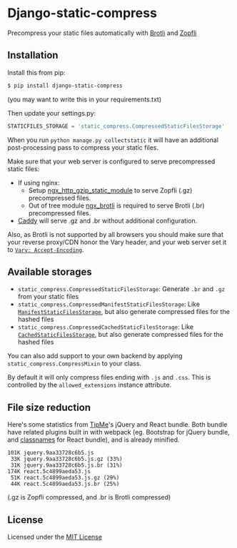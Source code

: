 # Django-static-compress

Precompress your static files automatically with [Brotli](https://github.com/google/brotli) and [Zopfli](https://github.com/obp/zopfli)

## Installation

Install this from pip:

```sh
$ pip install django-static-compress
```

(you may want to write this in your requirements.txt)

Then update your settings.py:

```py
STATICFILES_STORAGE = 'static_compress.CompressedStaticFilesStorage'
```

When you run `python manage.py collectstatic` it will have an additional post-processing pass to compress your static files.

Make sure that your web server is configured to serve precompressed static files:

- If using nginx:
  - Setup [ngx_http_gzip_static_module](https://nginx.org/en/docs/http/ngx_http_gzip_static_module.html) to serve Zopfli (.gz) precompressed files.
  - Out of tree module [ngx_brotli](https://github.com/google/ngx_brotli) is required to serve Brotli (.br) precompressed files.
- [Caddy](https://caddyserver.com) will serve .gz and .br without additional configuration.

Also, as Brotli is not supported by all browsers you should make sure that your reverse proxy/CDN honor the Vary header, and your web server set it to [`Vary: Accept-Encoding`](https://blog.stackpath.com/accept-encoding-vary-important).

## Available storages

- `static_compress.CompressedStaticFilesStorage`: Generate `.br` and `.gz` from your static files
- `static_compress.CompressedManifestStaticFilesStorage`: Like [`ManifestStaticFilesStorage`](https://docs.djangoproject.com/en/1.11/ref/contrib/staticfiles/#manifeststaticfilesstorage), but also generate compressed files for the hashed files
- `static_compress.CompressedCachedStaticFilesStorage`: Like [`CachedStaticFilesStorage`](https://docs.djangoproject.com/en/1.11/ref/contrib/staticfiles/#cachedstaticfilesstorage), but also generate compressed files for the hashed files

You can also add support to your own backend by applying `static_compress.CompressMixin` to your class.

By default it will only compress files ending with `.js` and `.css`. This is controlled by the `allowed_extensions` instance attribute.

## File size reduction

Here's some statistics from [TipMe](https://tipme.in.th)'s jQuery and React bundle. Both bundle have related plugins built in with webpack (eg. Bootstrap for jQuery bundle, and [classnames](https://github.com/JedWatson/classnames) for React bundle), and is already minified.

```
101K jquery.9aa33728c6b5.js
 33K jquery.9aa33728c6b5.js.gz (33%)
 31K jquery.9aa33728c6b5.js.br (31%)
174K react.5c4899aeda53.js
 51K react.5c4899aeda53.js.gz (29%)
 44K react.5c4899aeda53.js.br (25%)
```

(.gz is Zopfli compressed, and .br is Brotli compressed)

## License

Licensed under the [MIT License](LICENSE)
